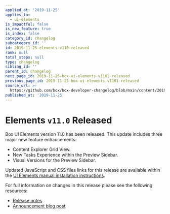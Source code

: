 ```yaml
---
applied_at: '2019-11-25'
applies_to:
  - ui-elements
is_impactful: false
is_new_feature: true
is_index: false
category_id: changelog
subcategory_id: ''
id: 2019-11-25-elements-v110-released
rank: null
total_steps: null
type: changelog
sibling_id: ''
parent_id: changelog
next_page_id: 2019-11-26-box-ui-elements-v1102-released
previous_page_id: 2019-11-25-box-ui-elements-v1101-released
source_url: >-
  https://github.com/box/box-developer-changelog/blob/main/content/2019/11-25-elements-v110-released.md
published_at: '2019-11-25'
---
```

# Elements `v11.0` Released

Box UI Elements version 11.0 has been released. This update includes three
major new feature enhancements:

* Content Explorer Grid View.
* New Tasks Experience within the Preview Sidebar.
* Visual Versions for the Preview Sidebar.

Updated JavaScript and CSS files links for this release are available within
the [UI Elements manual installation instructions][ui-elements-manual-install].

For full information on changes in this release please see the following
resources:

* [Release notes][elements-11-release-notes]
* [Announcement blog post][elements-11-blog]

[ui-elements-manual-install]: g://embed/ui-elements/installation/#manual-installation
[elements-11-release-notes]: https://github.com/box/box-ui-elements/releases/tag/v11.0.0
[elements-11-blog]: https://medium.com/box-developer-blog/announcing-elements-11-88ee900125fd